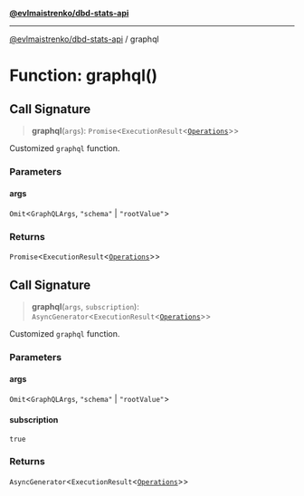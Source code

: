 [**@evlmaistrenko/dbd-stats-api**](../README.md)

---

[@evlmaistrenko/dbd-stats-api](../README.md) / graphql

# Function: graphql()

## Call Signature

> **graphql**(`args`): `Promise`\<`ExecutionResult`\<[`Operations`](../type-aliases/Operations.md)\>\>

Customized `graphql` function.

### Parameters

#### args

`Omit`\<`GraphQLArgs`, `"schema"` \| `"rootValue"`\>

### Returns

`Promise`\<`ExecutionResult`\<[`Operations`](../type-aliases/Operations.md)\>\>

## Call Signature

> **graphql**(`args`, `subscription`): `AsyncGenerator`\<`ExecutionResult`\<[`Operations`](../type-aliases/Operations.md)\>\>

Customized `graphql` function.

### Parameters

#### args

`Omit`\<`GraphQLArgs`, `"schema"` \| `"rootValue"`\>

#### subscription

`true`

### Returns

`AsyncGenerator`\<`ExecutionResult`\<[`Operations`](../type-aliases/Operations.md)\>\>

